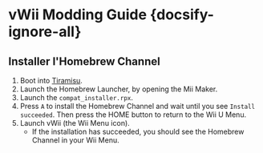 # vWii Modding Guide {docsify-ignore-all}

## Installer l'Homebrew Channel

1. Boot into [Tiramisu](browser-exploit).
2. Launch the Homebrew Launcher, by opening the Mii Maker.
3. Launch the `compat_installer.rpx`.
4. Press `A` to install the Homebrew Channel and wait until you see `Install succeeded`. Then press the HOME button to return to the Wii U Menu.
5. Launch vWii (the Wii Menu icon).
   - If the installation has succeeded, you should see the Homebrew Channel in your Wii Menu.
